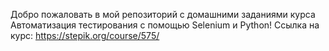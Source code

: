 Добро пожаловать в мой репозиторий с домашними заданиями курса Автоматизация тестирования с помощью Selenium и Python!
Ссылка на курс: https://stepik.org/course/575/